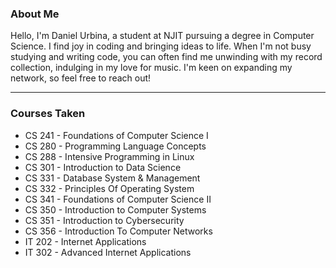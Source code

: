 ### About Me
Hello, I'm Daniel Urbina, a student at NJIT pursuing a degree in Computer Science. I find joy in coding and bringing ideas to life. When I'm not busy studying and writing code, you can often find me unwinding with my record collection, indulging in my love for music. I'm keen on expanding my network, so feel free to reach out!

---
### Courses Taken
- CS 241 - Foundations of Computer Science I
- CS 280 - Programming Language Concepts
- CS 288 - Intensive Programming in Linux
- CS 301 - Introduction to Data Science
- CS 331 - Database System & Management
- CS 332 - Principles Of Operating System
- CS 341 - Foundations of Computer Science II
- CS 350 - Introduction to Computer Systems
- CS 351 - Introduction to Cybersecurity
- CS 356 - Introduction To Computer Networks
- IT 202 - Internet Applications
- IT 302 - Advanced Internet Applications
